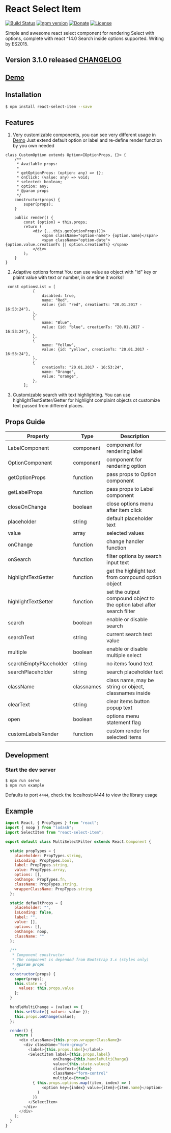 # React Select Item

[![Build Status](https://travis-ci.org/BusinessDuck/react-select-item.svg?branch=master)](https://travis-ci.org/BusinessDuck/react-select-item) [![npm version](https://badge.fury.io/js/react-select-item.svg)](https://badge.fury.io/js/react-select-item) [![Donate](https://img.shields.io/badge/Donate-PayPal-green.svg)](https://www.paypal.com/cgi-bin/webscr?cmd=_s-xclick&hosted_button_id=MN45NZ5YF3NZ4) [![License](http://img.shields.io/:license-mit-blue.svg)](http://doge.mit-license.org)

Simple and awesome react select component for rendering Select with options, complete with react ^14.0
Search inside options supported. Writing by ES2015. 

## Version 3.1.0 released [CHANGELOG](./Changelog.md)

## [Demo](https://businessduck.github.io/react-select-item/)

## Installation

```bash
$ npm install react-select-item --save
```

## Features


1. Very customizable components, you can see very different usage in [Demo](https://businessduck.github.io/react-select-item/)
Just extend default option or label and re-define render function by you own needed
```
class CustomOption extends Option<IOptionProps, {}> {
    /**
     * Available props:
     *
     * getOptionProps: (option: any) => {};
     * onClick: (value: any) => void;
     * selected: boolean;
     * option: any;
     * @param props
     */
    constructor(props) {
        super(props);
    }

    public render() {
        const {option} = this.props;
        return (
            <div {...this.getOptionProps()}>
                <span className="option-name"> {option.name}</span>
                <span className="option-date"> {option.value.creationTs || option.creationTs} </span>
            </div>
        );
    }
}
```
2. Adaptive options format
You can use value as object with "id" key or plaint value with text or number, in one time it works!
```
 const optionsList = [
            {
                disabled: true,
                name: "Red",
                value: {id: "red", creationTs: "20.01.2017 - 16:53:24"},
            },
            {
                name: "Blue",
                value: {id: "blue", creationTs: "20.01.2017 - 16:53:24"},
            },
            {
                name: "Yellow",
                value: {id: "yellow", creationTs: "20.01.2017 - 16:53:24"},
            },
            {
                creationTs: "20.01.2017 - 16:53:24",
                name: "Orange",
                value: "orange",
            },
        ];
```
3. Customizable search with text highlighting. You can use highlightTestSetter/Getter for highlight complaint objects
ot customize text passed from different places.


## Props Guide
| Property | Type | Description |
|---|---|---|
| LabelComponent | component | component for rendering label |
| OptionComponent | component | component for rendering option |
| getOptionProps | function | pass props to Option component |
| getLabelProps | function | pass props to Label component |
| closeOnChange | boolean | close options menu after item click |
| placeholder | string | default placeholder text |
| value | array | selected values |
| onChange | function | change handler function |
| onSearch | function | filter options by search input text |
| highlightTextGetter | function | get the highlight text from compound option object |
| highlightTextSetter | function | set the output compound object to the option label after search filter |
| search | boolean | enable or disable search |
| searchText | string | current search text value |
| multiple | boolean | enable or disable multiple select |
| searchEmptyPlaceholder | string | no items found text |
| searchPlaceholder | string | search placeholder text |
| className | classnames | class name, may be string or object, classnames inside |
| clearText | string | clear items button popup text |
| open | boolean | options menu statement flag |
| customLabelsRender | function | custom render for selected items |

## Development

### Start the dev server

```bash
$ npm run serve
$ npm run example
```

Defaults to port `4444`, check the localhost:4444 to view the library usage


## Example

```javascript
import React, { PropTypes } from "react";
import { noop } from "lodash";
import SelectItem from "react-select-item";

export default class MultiSelectFilter extends React.Component {

  static propTypes = {
    placeholder: PropTypes.string,
    isLoading: PropTypes.bool,
    label: PropTypes.string,
    value: PropTypes.array,
    options: [],
    onChange: PropTypes.fn,
    className: PropTypes.string,
    wrapperClassName: PropTypes.string
  };

  static defaultProps = {
    placeholder: "",
    isLoading: false,
    label: "",
    value: [],
    options: [],
    onChange: noop,
    className: ""
  };

  /**
   * Component constructor
   * The component is depended from Bootstrap 3.x (styles only)
   * @param props
   */
  constructor(props) {
    super(props);
    this.state = {
      values: this.props.value
    };
  }

  handleMultiChange = (value) => {
    this.setState({ values: value });
    this.props.onChange(value);
  };

  render() {
    return (
      <div className={this.props.wrapperClassName}>
        <div className="form-group">
          <label>{this.props.label}</label>
          <SelectItem label={this.props.label}
                     onChange={this.handleMultiChange}
                     value={this.state.values}
                     closeText={false}
                     className="form-control"
                     multiple={true}>
            { this.props.options.map((item, index) => (
                <option key={index} value={item}>{item.name}</option>
              )
            )}
          </SelectItem>
        </div>
      </div>
    );
  }
}
```
